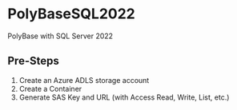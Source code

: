 # PolyBaseSQL2022
PolyBase with SQL Server 2022

## Pre-Steps

1. Create an Azure ADLS storage account
2. Create a Container 
3. Generate SAS Key and URL (with Access Read, Write, List, etc.)
